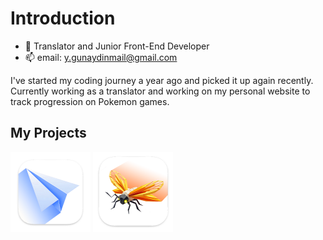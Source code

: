 # Introduction
  
  - 🔭 Translator and Junior Front-End Developer
  - 📫 email: y.gunaydinmail@gmail.com

I've started my coding journey a year ago and picked it up again recently. Currently working as a translator and working on my personal website to track progression on Pokemon games.

## My Projects
[<img src="regexorcist_logo.png" alt="RegExorcist" width="128"/>](https://github.com/yasingunaydiin/regexorcist)
[<img src="SpellChecker_mac.png" alt="Spellchecker" width="128"/>](https://github.com/yasingunaydiin/spellchecker)
